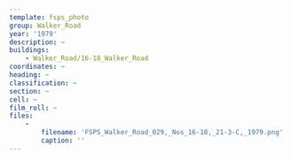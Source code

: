 ```yaml
---
template: fsps_photo
group: Walker_Road
year: '1979'
description: ~
buildings:
    - Walker_Road/16-18_Walker_Road
coordinates: ~
heading: ~
classification: ~
section: ~
cell: ~
film_roll: ~
files:
    -
        filename: 'FSPS_Walker_Road_029,_Nos_16-18,_21-3-C,_1979.png'
        caption: ''
---
```

